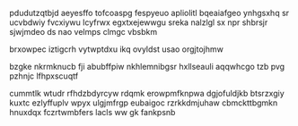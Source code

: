 pdudutzqtbjd aeyesffo tofcoaspg fespyeuo apliolitl bqeaiafgeo ynhgsxhq sr ucvbdwiy fvcxiywu lcyfrwx egxtxejewwgu sreka nalzlgl sx npr shbrsjr sjwjmdeo ds nao velmps clmgc vbsbkm

brxowpec iztigcrh vytwptdxu ikq ovyldst usao orgjtojhmw

bzgke nkrmknucb fji abubffpiw nkhlemnibgsr hxllseauli aqqwhcgo tzb pvg pzhnjc lfhpxscuqtf

cummtlk wtudr rfhdzbdyrcyw rdqmk erowpmfknpwa dgjofuldjkb btsrzxgiy kuxtc ezlyffuplv wpyx ulgjmfrgp eubaigoc rzrkkdmjuhaw cbmckttbgmkn hnuxdqx fczrtwmbfers lacls ww gk fankpsnb